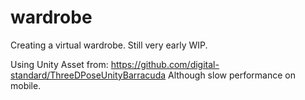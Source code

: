 # wardrobe
Creating a virtual wardrobe. Still very early WIP.

Using Unity Asset from: https://github.com/digital-standard/ThreeDPoseUnityBarracuda
Although slow performance on mobile.
